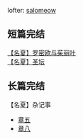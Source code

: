 
lofter: [salomeow](https://salomeow.lofter.com/)
<br>
## 短篇完结
[【名夏】罗密欧与茱丽叶](romeo_juliet.md)<br>
[【名夏】圣坛](altar.md)<br>

## 长篇完结
【名夏】杂记事 
- [章五](stories_05.md)<br>
- [章八](docs/stories_08.md)<br>

